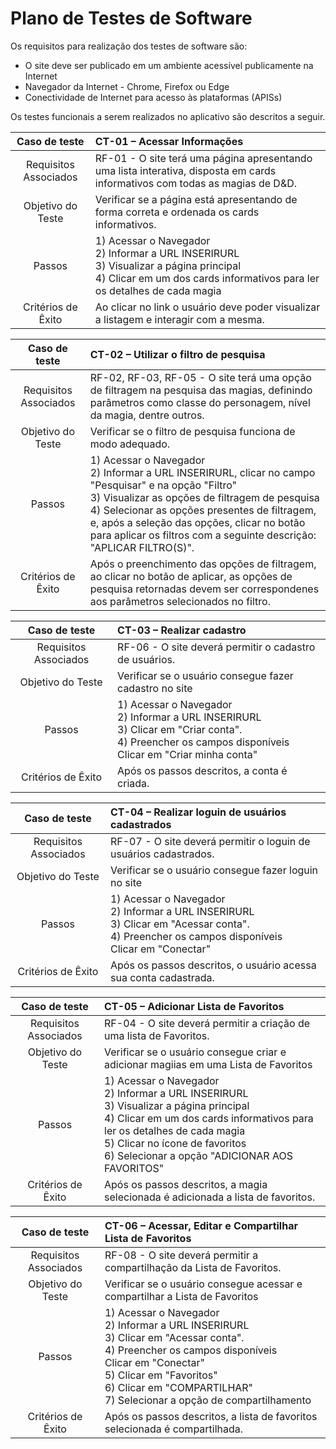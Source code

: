 # Plano de Testes de Software

Os requisitos para realização dos testes de software são:

- O site deve ser publicado em um ambiente acessível publicamente na Internet
- Navegador da Internet - Chrome, Firefox ou Edge
- Conectividade de Internet para acesso às plataformas (APISs)

Os testes funcionais a serem realizados no aplicativo são descritos a seguir.

|     Caso de teste     | CT-01 – Acessar Informações                                                                                                                                                    |
| :-------------------: | :----------------------------------------------------------------------------------------------------------------------------------------------------------------------------- |
| Requisitos Associados | RF-01 - O site terá uma página apresentando uma lista interativa, disposta em cards informativos com todas as magias de D&D.                                                   |
|   Objetivo do Teste   | Verificar se a página está apresentando de forma correta e ordenada os cards informativos.                                                                                     |
|        Passos         | 1) Acessar o Navegador <br> 2) Informar a URL INSERIRURL <br> 3) Visualizar a página principal <br> 4) Clicar em um dos cards informativos para ler os detalhes de cada magia  |
|  Critérios de Êxito   | Ao clicar no link o usuário deve poder visualizar a listagem e interagir com a mesma.                                                                                          |

|     Caso de teste     | CT-02 – Utilizar o filtro de pesquisa                                                                                                                                                                                                                                                                                                  |
| :-------------------: | :---------------------------------------------------------------------------------------------------------------------------------------------------------------------------------------------------------------------------------------------------------------------------------------------------------------------------------------- |
| Requisitos Associados | RF-02, RF-03, RF-05 - O site terá uma opção de filtragem na pesquisa das magias, definindo parâmetros como classe do personagem, nível da magia, dentre outros.                                                                                                                                                                           |
|   Objetivo do Teste   | Verificar se o filtro de pesquisa funciona de modo adequado.                                                                                                                                                                                                                                                                              |
|        Passos         | 1) Acessar o Navegador <br> 2) Informar a URL INSERIRURL, clicar no campo "Pesquisar" e na opção "Filtro" <br> 3) Visualizar as opções de filtragem de pesquisa <br> 4) Selecionar as opções presentes de filtragem, e, após a seleção das opções, clicar no botão para aplicar os filtros com a seguinte descrição: "APLICAR FILTRO(S)". |
|  Critérios de Êxito   | Após o preenchimento das opções de filtragem, ao clicar no botão de aplicar, as opções de pesquisa retornadas devem ser correspondenes aos parâmetros selecionados no filtro.                                                                                                                                                             |

|     Caso de teste     | CT-03 – Realizar cadastro                                                                                                                                            |
| :-------------------: | :------------------------------------------------------------------------------------------------------------------------------------------------------------------- |
| Requisitos Associados | RF-06 - O site deverá permitir o cadastro de usuários.                                                                                                               |  
|   Objetivo do Teste   | Verificar se o usuário consegue fazer cadastro no site                                                                                                               |
|        Passos         | 1) Acessar o Navegador <br> 2) Informar a URL INSERIRURL <br> 3) Clicar em "Criar conta". <br> 4) Preencher os campos disponíveis <br> Clicar em "Criar minha conta" |
|  Critérios de Êxito   | Após os passos descritos, a conta é criada.                                                                                                                          |

|     Caso de teste     | CT-04 – Realizar loguin de usuários cadastrados                                                                                                               |
| :-------------------: | :------------------------------------------------------------------------------------------------------------------------------------------------------------ |
| Requisitos Associados | RF-07 - O site deverá permitir o loguin de usuários cadastrados.                                                                                              |  
|   Objetivo do Teste   | Verificar se o usuário consegue fazer loguin no site                                                                                                          |
|        Passos         | 1) Acessar o Navegador <br> 2) Informar a URL INSERIRURL <br> 3) Clicar em "Acessar conta". <br> 4) Preencher os campos disponíveis <br> Clicar em "Conectar" |
|  Critérios de Êxito   | Após os passos descritos, o usuário acessa sua conta cadastrada.                                                                                              |

|     Caso de teste     | CT-05 – Adicionar Lista de Favoritos                                                                                                                                                                                                                                    |
| :-------------------: | :---------------------------------------------------------------------------------------------------------------------------------------------------------------------------------------------------------------------------------------------------------------------- |
| Requisitos Associados | RF-04 - O site deverá permitir a criação de uma lista de Favoritos.                                                                                                                                                                                                     |  
|   Objetivo do Teste   | Verificar se o usuário consegue criar e adicionar magiias em uma Lista de Favoritos                                                                                                                                                                                     |
|        Passos         | 1) Acessar o Navegador <br> 2) Informar a URL INSERIRURL <br> 3) Visualizar a página principal <br> 4) Clicar em um dos cards informativos para ler os detalhes de cada magia <br> 5) Clicar no ícone de favoritos <br> 6) Selecionar a opção "ADICIONAR AOS FAVORITOS" |
|  Critérios de Êxito   | Após os passos descritos, a magia selecionada é adicionada a lista de favoritos.                                                                                                                                                                                        |

|     Caso de teste     | CT-06 – Acessar, Editar e Compartilhar Lista de Favoritos                                                                                                                                                                                                                   |
| :-------------------: | :-------------------------------------------------------------------------------------------------------------------------------------------------------------------------------------------------------------------------------------------------------------------------- |
| Requisitos Associados | RF-08 - O site deverá permitir a compartilhação da Lista de Favoritos.                                                                                                                                                                                                      |  
|   Objetivo do Teste   | Verificar se o usuário consegue acessar e compartilhar a Lista de Favoritos                                                                                                                                                                                                 |
|        Passos         | 1) Acessar o Navegador <br> 2) Informar a URL INSERIRURL <br> 3) Clicar em "Acessar conta". <br> 4) Preencher os campos disponíveis <br> Clicar em "Conectar" <br> 5) Clicar em "Favoritos" <br> 6) Clicar em "COMPARTILHAR" <br> 7) Selecionar a opção de compartilhamento |
|  Critérios de Êxito   | Após os passos descritos, a lista de favoritos selecionada é compartilhada.                                                                                                                                                                                                 |
